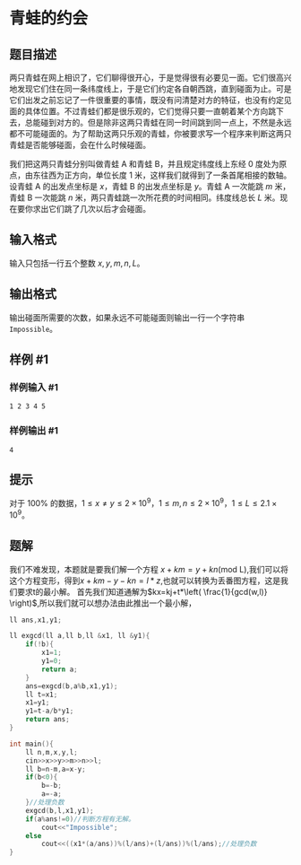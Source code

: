 # 青蛙的约会

## 题目描述

两只青蛙在网上相识了，它们聊得很开心，于是觉得很有必要见一面。它们很高兴地发现它们住在同一条纬度线上，于是它们约定各自朝西跳，直到碰面为止。可是它们出发之前忘记了一件很重要的事情，既没有问清楚对方的特征，也没有约定见面的具体位置。不过青蛙们都是很乐观的，它们觉得只要一直朝着某个方向跳下去，总能碰到对方的。但是除非这两只青蛙在同一时间跳到同一点上，不然是永远都不可能碰面的。为了帮助这两只乐观的青蛙，你被要求写一个程序来判断这两只青蛙是否能够碰面，会在什么时候碰面。

我们把这两只青蛙分别叫做青蛙 A 和青蛙 B，并且规定纬度线上东经 $0$ 度处为原点，由东往西为正方向，单位长度 $1$ 米，这样我们就得到了一条首尾相接的数轴。设青蛙 A 的出发点坐标是 $x$，青蛙 B 的出发点坐标是 $y$。青蛙 A 一次能跳 $m$ 米，青蛙 B 一次能跳 $n$ 米，两只青蛙跳一次所花费的时间相同。纬度线总长 $L$ 米。现在要你求出它们跳了几次以后才会碰面。

## 输入格式

输入只包括一行五个整数 $x,y,m,n,L$。

## 输出格式

输出碰面所需要的次数，如果永远不可能碰面则输出一行一个字符串 `Impossible`。

## 样例 #1

### 样例输入 #1

```
1 2 3 4 5
```

### 样例输出 #1

```
4
```

## 提示

对于 $100\%$ 的数据，$1 \le x \ne y \le 2 \times 10^{9}$，$1 \le m, n \le 2 \times 10^{9}$，$1 \le L \le 2.1 \times 10^{9}$。

## 题解
我们不难发现，本题就是要我们解一个方程
$x+km=y+kn$(mod L),我们可以将这个方程变形，得到$x+km-y-kn=l*z$,也就可以转换为丢番图方程，这是我们要求t的最小解。
首先我们知道通解为$kx=kj+t*\left( \frac{1}{gcd(w,l)} \right)$,所以我们就可以想办法由此推出一个最小解，

```cpp
ll ans,x1,y1;

ll exgcd(ll a,ll b,ll &x1, ll &y1){
    if(!b){
        x1=1;
        y1=0;
        return a;
    }
    ans=exgcd(b,a%b,x1,y1);
    ll t=x1;
    x1=y1;
    y1=t-a/b*y1;
    return ans;
}

int main(){
    ll n,m,x,y,l;
    cin>>x>>y>>m>>n>>l;
    ll b=n-m,a=x-y;
    if(b<0){
        b=-b;
        a=-a;
    }//处理负数 
    exgcd(b,l,x1,y1);
    if(a%ans!=0)//判断方程有无解。 
        cout<<"Impossible";
    else
        cout<<((x1*(a/ans))%(l/ans)+(l/ans))%(l/ans);//处理负数 
}
```

